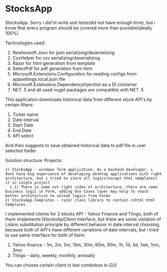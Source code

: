 # StocksApp
StocksApp. Sorry i did'nt write unit tests(did not have enough time), but i know that every program should be covered more than possible(ideally 100%)

Technologies used:
1) Newtonsoft.Json for json serializing/deserializing
2) CsvHelper for csv serializing/deserializing
3) Razor for html generation from template
4) SelectPdf for pdf generation from html
5) Microsoft.Extensions.Configuration for reading configs from appsettings.local.json file
6) Microsoft.Extensions.DependencyInjection as a DI container
7) NET. 5 and all used nuget packages are compatible with NET. 5

This application downloads historical data from different stock API's by certain filters:
1) Ticker name
2) Date interval
3) Start Date
4) End Date
5) API select

And then suggests to save obtained historical data to pdf file in user selected folder

Solution structure:
  Projects:
    
    1) StocksApp - windows form application. As a backend developer, i dont have big experience of developing desktop applications with right architecture, but i tried to store all logics(except html templates) it in single project
      1.1) There is some not right sides of architecture, there are some business logic in Form, adding Use Cases layer may help to reach better architecture to unload logics from Forms
    2) StocksApp.Templates - razor class library to contain cshtml html templates

I implemented clients for 2 stocks API - Yahoo Finance and Tiingo, both of them implements IStocksApiClient interface, but there are some violation of Liskov substitution principle by different behavior in date interval choosing, because both of API's have different variations of date intervals, but i tried to use same interface for both of them

1) Yahoo finance - 1m, 2m, 5m, 15m, 30m, 60m, 90m, 1h, 1d, 5d, 1wk, 1mo, 3mo
2) Tiingo - daily, weekly, monthly, annually

You can choose certain client in last combobox in GUI
